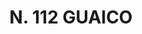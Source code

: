 ---
title: "N. 112 GUAICO"
plant-name: "N. 112 GUAICO"
plant-number: "112"
plant-xml: "/assets/xml/plant112.xml"
plant-img1: "/assets/img/plant112_verso.jpg"
plant-img2: "/assets/img/plant112.jpg"
plant-title: "N. 112 GUAICO"
plant-taxon-link: ""
plant-taxon-content: ""
layout: single-xml
---